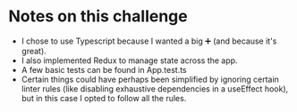 # Notes on this challenge

* I chose to use Typescript because I wanted a big ➕ (and because it's great).
* I also implemented Redux to manage state across the app.
* A few basic tests can be found in App.test.ts
* Certain things could have perhaps been simplified by ignoring certain linter rules (like disabling exhaustive dependencies in a useEffect hook), but in this case I opted to follow all the rules.